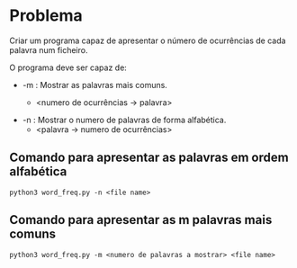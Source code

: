 # Problema
Criar um programa capaz de apresentar o número de ocurrências de cada palavra num ficheiro.

O programa deve ser capaz de:
- -m <numero inteiro> : Mostrar as <numero inteiro> palavras mais comuns.
    - <numero de ocurrências -> palavra>
* -n : Mostrar o numero de palavras de forma alfabética.
    * <palavra -> numero de ocurrências> 

## Comando para apresentar as palavras em ordem alfabética

    python3 word_freq.py -n <file name>

## Comando para apresentar as m palavras mais comuns

    python3 word_freq.py -m <numero de palavras a mostrar> <file name>
